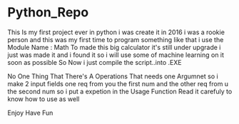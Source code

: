 # Python_Repo
This Is my first project ever in python i was create it in 2016 i was a rookie person and this was my first time to program something like that i use the Module Name : Math To made this big calculator it's still under upgrade i just was made it and i found it so i will 
use some of machine learning on it soon as possible So Now i just compile the script..into .EXE 

No One Thing That There's A Operations That needs one Argumnet so i make 2 input fields 
one req from you the first num and the other req from u the second num 
so i put a expetion in the Usage Function Read it carefuly to know  how to use as well 

Enjoy Have Fun 

